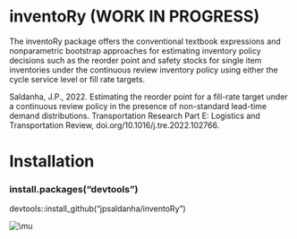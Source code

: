 
<!-- README.md is generated from README.Rmd. Please edit that file -->

# inventoRy (WORK IN PROGRESS)

<!-- badges: start -->
<!-- badges: end -->

The inventoRy package offers the conventional textbook expressions and
nonparametric bootstrap approaches for estimating inventory policy
decisions such as the reorder point and safety stocks for single item
inventories under the continuous review inventory policy using either
the cycle service level or fill rate targets.

<!--The goal of inventoRy is to assist in estimate inventory parameters -- reorder point (ROP) and safety stock (ss) -- for the fill rate and service level customer service criterion under the continuous review inventory policy.
The primary purpose of this package is to provide non-paramteric bootstrap estimation functions for cases when the lead time demand (LTD) distribution takes on non-standard forms. Functions for standard forms are also provided including for uniform, lognormal, truncated-normal, etc. as an accompaniment of the Saldanha (2022) article.
-->

Saldanha, J.P., 2022. Estimating the reorder point for a fill-rate
target under a continuous review policy in the presence of non-standard
lead-time demand distributions. Transportation Research Part E:
Logistics and Transportation Review, doi.org/10.1016/j.tre.2022.102766.

# Installation

<!-- You can install the released version of inventoRy from [CRAN](https://CRAN.R-project.org) with: -->
<!-- ``` r -->
<!-- install.packages("inventoRy") -->
<!-- ``` -->

### install.packages(“devtools”)

devtools::install_github(“jpsaldanha/inventoRy”)

![\\mu](https://latex.codecogs.com/png.image?%5Cdpi%7B110%7D&space;%5Cbg_white&space;%5Cmu "\mu")

<!-- ## Example -->
<!-- This is a basic example which shows you how to solve a common problem: -->
<!-- ```{r example} -->
<!-- library(inventoRy) -->
<!-- ``` -->
<!-- What is special about using `README.Rmd` instead of just `README.md`? You can include R chunks like so: -->
<!-- ```{r cars} -->
<!-- summary(cars) -->
<!-- ``` -->
<!-- You'll still need to render `README.Rmd` regularly, to keep `README.md` up-to-date. `devtools::build_readme()` is handy for this. You could also use GitHub Actions to re-render `README.Rmd` every time you push. An example workflow can be found here: <https://github.com/r-lib/actions/tree/master/examples>. -->
<!-- You can also embed plots, for example: -->
<!-- ```{r pressure, echo = FALSE} -->
<!-- plot(pressure) -->
<!-- ``` -->
<!-- In that case, don't forget to commit and push the resulting figure files, so they display on GitHub and CRAN. -->
